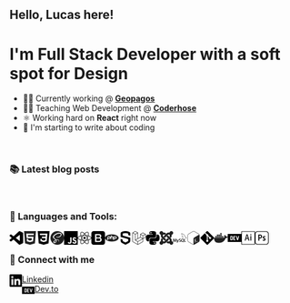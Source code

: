 ## Hello, Lucas here!

# I'm Full Stack Developer with a soft spot for Design
* 👨‍💻 Currently working @ **[Geopagos](https://geopagos.com)**
* 👨‍🏫 Teaching Web Development @ **[Coderhose](https://coderhouse.com)**
* ⚛ Working hard on **React** right now
* 📕 I'm starting to write about coding

<br>

### 📚 Latest blog posts
<!-- BLOG-POST-LIST:START -->
<!-- BLOG-POST-LIST:END -->

<br>

### 🧰 Languages and Tools:
<img align="left" alt="Visual Studio Code" width="24px" src="assets/visualstudiocode.svg">
<img align="left" alt="Html5" width="24px" src="assets/html5.svg">
<img align="left" alt="CSS3" width="24px" src="assets/css3.svg">
<img align="left" alt="SASS" width="24px" src="assets/sass.svg">
<img align="left" alt="Javascript" width="24px" src="assets/javascript.svg">
<img align="left" alt="React" width="24px" src="assets/react.svg">
<img align="left" alt="Bootstrap" width="24px" src="assets/bootstrap.svg">
<img align="left" alt="PHP" width="24px" src="assets/php.svg">
<img align="left" alt="Symphony" width="24px" src="assets/symphony.svg">
<img align="left" alt="Laravel" width="24px" src="assets/laravel.svg">
<img align="left" alt="Python" width="24px" src="assets/python.svg">
<img align="left" alt="Joomla" width="24px" src="assets/joomla.svg">
<img align="left" alt="Mysql" width="24px" src="assets/mysql.svg">
<img align="left" alt="Bash" width="24px" src="assets/gnubash.svg">
<img align="left" alt="Git" width="24px" src="assets/git.svg">
<img align="left" alt="Docker" width="24px" src="assets/docker.svg">
<img align="left" alt="DEV.to" width="24px" src="assets/devdotto.svg">
<img align="left" alt="Adobe Illustrator" width="24px" src="assets/adobeillustrator.svg">
<img align="left" alt="Adobe Photoshop" width="24px" src="assets/adobephotoshop.svg">

<br>

### 💬 Connect with me
[<img align="left" alt="Linkedin" width="22px" src="assets/linkedin.svg"> Linkedin](https://www.linkedin.com/in/lucas-gabriel-terracino-6aab04192/)
<br>
[<img align="left" alt="Linkedin" width="22px" src="assets/devdotto.svg"> Dev.to](https://www.linkedin.com/in/lucas-gabriel-terracino-6aab04192/)


